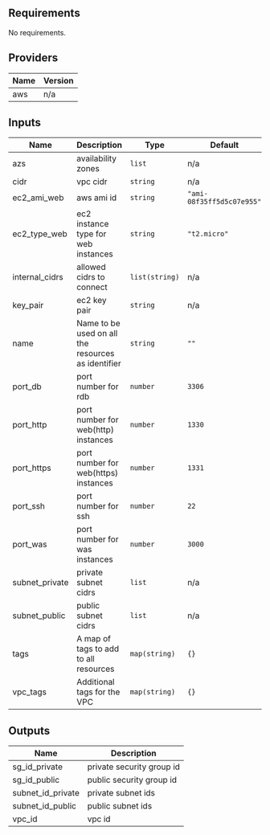 ## Requirements

No requirements.

## Providers

| Name | Version |
|------|---------|
| aws | n/a |

## Inputs

| Name | Description | Type | Default | Required |
|------|-------------|------|---------|:--------:|
| azs | availability zones | `list` | n/a | yes |
| cidr | vpc cidr | `string` | n/a | yes |
| ec2\_ami\_web | aws ami id | `string` | `"ami-08f35ff5d5c07e955"` | no |
| ec2\_type\_web | ec2 instance type for web instances | `string` | `"t2.micro"` | no |
| internal\_cidrs | allowed cidrs to connect | `list(string)` | n/a | yes |
| key\_pair | ec2 key pair | `string` | n/a | yes |
| name | Name to be used on all the resources as identifier | `string` | `""` | no |
| port\_db | port number for rdb | `number` | `3306` | no |
| port\_http | port number for web(http) instances | `number` | `1330` | no |
| port\_https | port number for web(https) instances | `number` | `1331` | no |
| port\_ssh | port number for ssh | `number` | `22` | no |
| port\_was | port number for was instances | `number` | `3000` | no |
| subnet\_private | private subnet cidrs | `list` | n/a | yes |
| subnet\_public | public subnet cidrs | `list` | n/a | yes |
| tags | A map of tags to add to all resources | `map(string)` | `{}` | no |
| vpc\_tags | Additional tags for the VPC | `map(string)` | `{}` | no |

## Outputs

| Name | Description |
|------|-------------|
| sg\_id\_private | private security group id |
| sg\_id\_public | public security group id |
| subnet\_id\_private | private subnet ids |
| subnet\_id\_public | public subnet ids |
| vpc\_id | vpc id |

